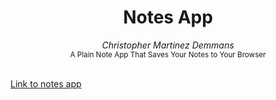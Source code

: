 <div align="center">
    <h1>Notes App</h1>
    <i>Christopher Martinez Demmans</i>
</div>

<div align="center">
    <sub>A Plain Note App That Saves Your Notes to Your Browser</sub>
    <br />
<br />
</div>

[Link to notes app](https://christopher-dsa.github.io/notesapp/)
